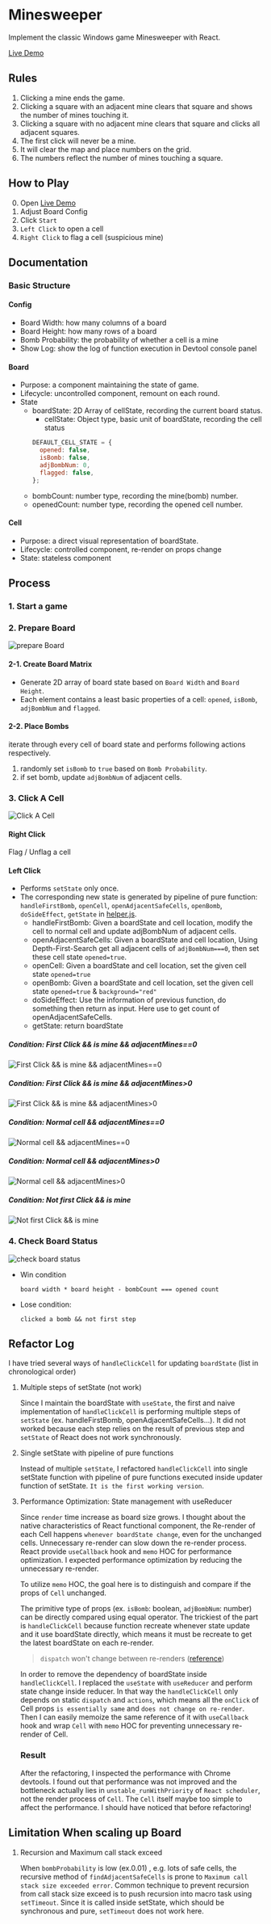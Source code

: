 # Minesweeper

Implement the classic Windows game Minesweeper with React.

[Live Demo](https://hhow09.github.io/minesweeper/)

## Rules

1. Clicking a mine ends the game.
2. Clicking a square with an adjacent mine clears that square and shows the number of mines touching it.
3. Clicking a square with no adjacent mine clears that square and clicks all adjacent squares.
4. The first click will never be a mine.
5. It will clear the map and place numbers on the grid.
6. The numbers reflect the number of mines touching a square.

## How to Play

0. Open [Live Demo](https://hhow09.github.io/minesweeper/)
1. Adjust Board Config
2. Click `Start`
3. `Left Click` to open a cell
4. `Right Click` to flag a cell (suspicious mine)

## Documentation

### Basic Structure

#### Config

- Board Width: how many columns of a board
- Board Height: how many rows of a board
- Bomb Probability: the probability of whether a cell is a mine
- Show Log: show the log of function execution in Devtool console panel

#### Board

- Purpose: a component maintaining the state of game.
- Lifecycle: uncontrolled component, remount on each round.
- State
  - boardState: 2D Array of cellState, recording the current board status.
    - cellState: Object type, basic unit of boardState, recording the cell status
    ```javascript
    DEFAULT_CELL_STATE = {
      opened: false,
      isBomb: false,
      adjBombNum: 0,
      flagged: false,
    };
    ```
  - bombCount: number type, recording the mine(bomb) number.
  - openedCount: number type, recording the opened cell number.

#### Cell

- Purpose: a direct visual representation of boardState.
- Lifecycle: controlled component, re-render on props change
- State: stateless component

## Process

### 1. Start a game

### 2. Prepare Board

![prepare Board](https://github.com/hhow09/minesweeper/blob/master/flowchart/prepare-board.png?raw=true)

#### 2-1. Create Board Matrix

- Generate 2D array of board state based on `Board Width` and `Board Height`.
- Each element contains a least basic properties of a cell: `opened`, `isBomb`, `adjBombNum` and `flagged`.

#### 2-2. Place Bombs

iterate through every cell of board state and performs following actions respectively.

1. randomly set `isBomb` to `true` based on `Bomb Probability`.
2. if set bomb, update `adjBombNum` of adjacent cells.

### 3. Click A Cell

![Click A Cell](https://github.com/hhow09/minesweeper/blob/master/flowchart/click-a-cell.png?raw=true)

#### Right Click

Flag / Unflag a cell

#### Left Click

- Performs `setState` only once.
- The corresponding new state is generated by pipeline of pure function: `handleFirstBomb`, `openCell`, `openAdjacentSafeCells`, `openBomb`, `doSideEffect`, `getState` in [helper.js](https://github.com/hhow09/minesweeper/blob/master/src/helper.js).
  - handleFirstBomb: Given a boardState and cell location, modify the cell to normal cell and update adjBombNum of adjacent cells.
  - openAdjacentSafeCells: Given a boardState and cell location, Using Depth-First-Search get all adjacent cells of `adjBombNum===0`, then set these cell state `opened=true`.
  - openCell: Given a boardState and cell location, set the given cell state `opened=true`
  - openBomb: Given a boardState and cell location, set the given cell state `opened=true` & `background="red"`
  - doSideEffect: Use the information of previous function, do something then return as input. Here use to get count of openAdjacentSafeCells.
  - getState: return boardState

##### Condition: First Click && is mine && adjacentMines==0

![First Click && is mine && adjacentMines==0](https://github.com/hhow09/minesweeper/blob/master/flowchart/detail-first-click-bomb-adj0.png?raw=true)

##### Condition: First Click && is mine && adjacentMines>0

![First Click && is mine && adjacentMines>0](https://github.com/hhow09/minesweeper/blob/master/flowchart/detail-first-click-bomb-adj1.png?raw=true)

##### Condition: Normal cell && adjacentMines==0

![Normal cell && adjacentMines==0](https://github.com/hhow09/minesweeper/blob/master/flowchart/detail-normal-adj0.png?raw=true)

##### Condition: Normal cell && adjacentMines>0

![Normal cell && adjacentMines>0](https://github.com/hhow09/minesweeper/blob/master/flowchart/detail-normal-adj1.png?raw=true)

##### Condition: Not first Click && is mine

![Not first Click && is mine](https://github.com/hhow09/minesweeper/blob/master/flowchart/click-bomb.png?raw=true)

### 4. Check Board Status

![check board status](https://github.com/hhow09/minesweeper/blob/master/flowchart/check-board-status.png?raw=true)

- Win condition

  ```
  board width * board height - bombCount === opened count
  ```

- Lose condition:
  ```
  clicked a bomb && not first step
  ```

## Refactor Log

I have tried several ways of `handleClickCell` for updating `boardState` (list in chronological order)

1. Multiple steps of setState (not work)

   Since I maintain the boardState with `useState`, the first and naive implementation of `handleClickCell` is performing multiple steps of `setState` (ex. handleFirstBomb, openAdjacentSafeCells...). It did not worked because each step relies on the result of previous step and `setState` of React does not work synchronously.

2. Single setState with pipeline of pure functions

   Instead of multiple `setState`, I refactored `handleClickCell` into single setState function with pipeline of pure functions executed inside updater function of setState. `It is the first working version`.

3. Performance Optimization: State management with useReducer

   Since `render` time increase as board size grows. I thought about the native characteristics of React functional component, the Re-render of each Cell happens `whenever boardState change`, even for the unchanged cells. Unnecessary re-render can slow down the re-render process. React provide `useCallback` hook and `memo` HOC for performance optimization. I expected performance optimization by reducing the unnecessary re-render.

   To utilize `memo` HOC, the goal here is to distinguish and compare if the props of `Cell` unchanged.

   The primitive type of props (ex. `isBomb`: boolean, `adjBombNum`: number) can be directly compared using equal operator. The trickiest of the part is `handleClickCell` because function recreate whenever state update and it use boardState directly, which means it must be recreate to get the latest boardState on each re-render.

   > `dispatch` won't change between re-renders ([reference](https://reactjs.org/docs/hooks-faq.html#how-to-avoid-passing-callbacks-down))

   In order to remove the dependency of boardState inside `handleClickCell`. I replaced the `useState` with `useReducer` and perform state change inside reducer. In that way the `handleClickCell` only depends on static `dispatch` and `actions`, which means all the `onClick` of Cell props `is essentially same` and `does not change on re-render`. Then I can easily memoize the same reference of it with `useCallback` hook and wrap `Cell` with `memo` HOC for preventing unnecessary re-render of Cell.

   ### Result

   After the refactoring, I inspected the performance with Chrome devtools. I found out that performance was not improved and the bottleneck actually lies in `unstable_runWithPriority` of `React scheduler`, not the render process of `Cell`. The `Cell` itself maybe too simple to affect the performance. I should have noticed that before refactoring!

## Limitation When scaling up Board

1. Recursion and Maximum call stack exceed

   When `bombProbability` is low (ex.0.01) , e.g. lots of safe cells, the recursive method of `findAdjacentSafeCells` is prone to `Maximum call stack size exceeded error`. Common technique to prevent recursion from call stack size exceed is to push recursion into macro task using `setTimeout`. Since it is called inside setState, which should be synchronous and pure, `setTimeout` does not work here.
